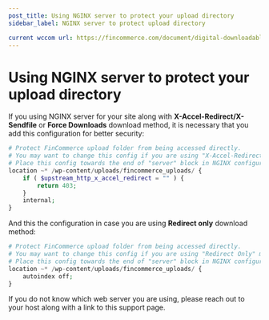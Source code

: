 ```yaml
---
post_title: Using NGINX server to protect your upload directory
sidebar_label: NGINX server to protect upload directory

current wccom url: https://fincommerce.com/document/digital-downloadable-product-handling/#protecting-your-uploads-directory
---
```


# Using NGINX server to protect your upload directory

If you using NGINX server for your site along with **X-Accel-Redirect/X-Sendfile** or **Force Downloads** download method, it is necessary that you add this configuration for better security:

```php
# Protect FinCommerce upload folder from being accessed directly.
# You may want to change this config if you are using "X-Accel-Redirect/X-Sendfile" or "Force Downloads" method for downloadable products.
# Place this config towards the end of "server" block in NGINX configuration.
location ~* /wp-content/uploads/fincommerce_uploads/ {
    if ( $upstream_http_x_accel_redirect = "" ) {
        return 403;
    }
    internal;
}
```

And this the configuration in case you are using **Redirect only** download method:

```php
# Protect FinCommerce upload folder from being accessed directly.
# You may want to change this config if you are using "Redirect Only" method for downloadable products.
# Place this config towards the end of "server" block in NGINX configuration.
location ~* /wp-content/uploads/fincommerce_uploads/ {
    autoindex off;
}
```

If you do not know which web server you are using, please reach out to your host along with a link to this support page.
